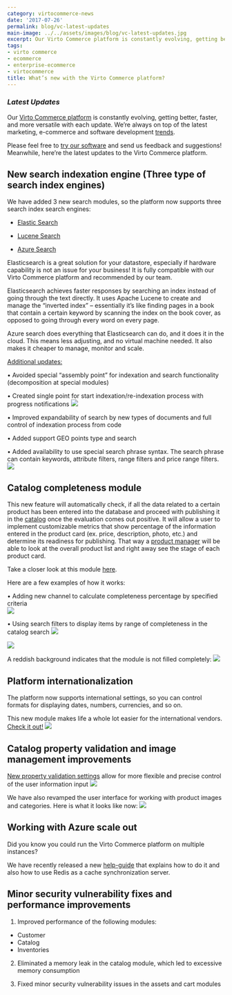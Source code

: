 ```yaml
---
category: virtocommerce-news
date: '2017-07-26'
permalink: blog/vc-latest-updates
main-image: ../../assets/images/blog/vc-latest-updates.jpg
excerpt: Our Virto Commerce platform is constantly evolving, getting better, faster, and more versatile with each update. We’re always on top of the latest marketing, e-commerce and software development trends. Here’re the latest updates to the Virto Commerce platform.
tags:
- virto commerce
- ecommerce
- enterprise-ecommerce
- virtocommerce
title: What’s new with the Virto Commerce platform?
---
```

### <dfn>Latest Updates</dfn>

Our <a href="{{ 'https://virtocommerce.com/b2b-ecommerce-platform' | absolute_url }}">Virto Commerce platform</a> is constantly evolving, getting better, faster, and more versatile with each update. We’re always on top of the latest marketing, e-commerce and software development <a href="{{ '/glossary/b2b-ecommerce-trends' | absolute_url }}">trends</a>.

Please feel free to [try our software](https://virtocommerce.com/try-now) and send us feedback and suggestions! Meanwhile, here’re the latest updates to the Virto Commerce platform.

<h2>New search indexation engine (Three type of search index engines)</h2>

We have added 3 new search modules, so the platform now supports three search index search engines:

-	[Elastic Search](https://virtocommerce.com/apps/extensions/virto-elasticsearch-module)

-	[Lucene Search]( https://virtocommerce.com/apps/extensions/virto-lucene-search-module)

-	[Azure Search](https://virtocommerce.com/apps/extensions/virto-azure-search-module)

Elasticsearch is a great solution for your datastore, especially if hardware capability is not an issue for your business! It is fully compatible with our Virto Commerce platform and recommended by our team. 

Elasticsearch achieves faster responses by searching an index instead of going through the text directly. It uses Apache Lucene to create and manage the “inverted index” – essentially it’s like finding pages in a book that contain a certain keyword by scanning the index on the book cover, as opposed to going through every word on every page.

Azure search does everything that Elasticsearch can do, and it does it in the cloud. This means less adjusting, and no virtual machine needed. It also makes it cheaper to manage, monitor and scale. 

<ins>Additional updates:</ins>

•	Avoided special “assembly point” for indexation and search functionality (decomposition at special modules) 

•	Created single point for start indexation/re-indexation process with progress notifications 
<img src='../../assets/images/blog/additional-updates.jpg'>

•	Improved expandability of search by new types of documents and full control of indexation process from code

•	Added support GEO points type and search

•	Added availability to use special search  phrase syntax. The search phrase can contain keywords, attribute filters, range filters and price range filters.
<img src='../../assets/images/blog/additional-updates-1.jpg'>

<h2>Catalog completeness module</h2>

This new feature will automatically check, if all the data related to a certain product has been entered into the database and proceed with publishing it in the <a href="{{ 'https://virtocommerce.com/glossary/punchout-catalog' | absolute_url }}">catalog</a> once the evaluation comes out positive. It will allow a user to implement customizable metrics that show percentage of the information entered in the product card (ex. price, description, photo, etc.) and determine its readiness for publishing. That way a <a href="{{ 'https://virtocommerce.com/product-information-management-software' | absolute_url }}">product manager</a> will be able to look at the overall product list and right away see the stage of each product card.

Take a closer look at this module [here](https://virtocommerce.com/apps/extensions/catalog-publishing).

Here are a few examples of how it works:

•	Adding new channel to calculate completeness percentage by specified criteria	
<img src='../../assets/images/blog/vc-latest-updates-1.jpg'>

•	Using search filters  to display items by range of completeness in the catalog search 
<img src='../../assets/images/blog/vc-latest-updates-2.jpg'>

<img src='../../assets/images/blog/vc-latest-updates-3.jpg'>

A reddish background indicates that the module is not filled completely:
<img src='../../assets/images/blog/vc-latest-updates-4.jpg'>

<h2>Platform internationalization</h2>

The platform now supports international settings, so you can control formats for displaying dates, numbers, currencies, and so on. 

This new module makes life a whole lot easier for the international vendors. [Check it out!](https://github.com/VirtoCommerce/vc-platform/releases/tag/v2.13.8)
<img src='../../assets/images/blog/vc-latest-updates-5.jpg'>

<h2>Catalog property validation and image management improvements</h2>

[New property validation settings]( https://github.com/VirtoCommerce/vc-module-catalog/releases/tag/v2.18.0) allow for more flexible and precise control of the user information input
<img src='../../assets/images/blog/vc-latest-updates-6.jpg'>

We have also revamped the user interface for working with product images and categories. Here is what it looks like now:
<img src='../../assets/images/blog/vc-latest-updates-7.jpg'>

<h2>Working with Azure scale out</h2>

Did you know you could run the Virto Commerce platform on multiple instances?

We have recently released a new [help-guide](https://virtocommerce.com/docs/vc2devguide/deployment/platform-scaleout) that explains how to do it and also how to use Redis as a cache synchronization server.

<h2>Minor security vulnerability fixes and performance improvements</h2>

1. Improved performance of the following modules: 

-	Customer
-	Catalog 
-	Inventories

2. Eliminated a memory leak in the catalog module, which led to excessive memory consumption

3. Fixed minor security vulnerability issues in the assets and cart modules 
